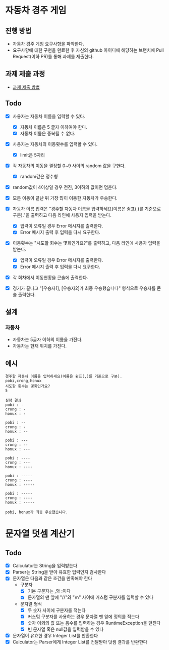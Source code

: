 # 자동차 경주 게임
## 진행 방법
* 자동차 경주 게임 요구사항을 파악한다.
* 요구사항에 대한 구현을 완료한 후 자신의 github 아이디에 해당하는 브랜치에 Pull Request(이하 PR)를 통해 과제를 제출한다.

## 과제 제출 과정
* [과제 제출 방법](https://github.com/next-step/nextstep-docs/tree/master/precourse)

## Todo
- [x] 사용자는 자동차 이름을 입력할 수 있다.
  - [x] 자동차 이름은 5 글자 이하여야 한다.
  - [x] 자동차 이름은 중복될 수 없다.
- [x] 사용자는 자동차의 이동횟수를 입력할 수 있다.
  - [x] limit은 5자리

- [x] 각 자동차의 이동을 결정할 0~9 사이의 random 값을 구한다.
  -  [x] random값은 정수형
- [x] random값이 4이상일 경우 전진, 3이하의 값이면 멈춘다.
- [x] 모든 이동이 끝난 뒤 가장 많이 이동한 자동차가 우승한다.

- [x] 자동차 이름 입력은 "경주할 자동차 이름을 입력하세요(이름은 쉼표(,)를 기준으로 구분)."을 출력하고 다음 라인에 사용자 입력을 받는다.
  - [x] 입력이 오류일 경우 Error 메시지를 출력한다.
  - [x] Error 메시지 출력 후 입력을 다시 요구한다.
- [x] 이동횟수는 "시도할 회수는 몇회인가요?"를 출력하고, 다음 라인에 사용자 입력을 받는다.
  - [x] 입력이 오류일 경우 Error 메시지를 출력한다.
  - [x] Error 메시지 출력 후 입력을 다시 요구한다.
- [x] 각 회차에서 이동현황을 콘솔에 출력한다.
- [x] 경기가 끝나고 "\[우승자1\], \[우승자2\]가 최종 우승했습니다" 형식으로 우승자를 콘솔 출력한다.

## 설계

### 자동차

- 자동차는 5글자 이하의 이름을 가진다.
- 자동차는 현재 위치를 가진다.


## 예시
```
경주할 자동차 이름을 입력하세요(이름은 쉼표(,)를 기준으로 구분).
pobi,crong,honux
시도할 횟수는 몇회인가요?
5

실행 결과
pobi : -
crong : -
honux : -

pobi : --
crong : -
honux : --

pobi : ---
crong : --
honux : ---

pobi : ----
crong : ---
honux : ----

pobi : -----
crong : ----
honux : -----

pobi : -----
crong : ----
honux : -----

pobi, honux가 최종 우승했습니다.
```

# 문자열 덧셈 계산기

## Todo

- [x] Calculator는 String을 입력받는다
- [x] Parser는 String을 받아 유효한 입력인지 검사한다
- [x] 문자열은 다음과 같은 조건을 만족해야 한다
  - 구분자
    - [x] 기본 구분자는 ,와 :이다
    - [x] 문자열의 맨 앞에 "//"와 "\\n" 사이에 커스텀 구분자를 입력할 수 있다
  - 문자열 형식
    - [x] 두 숫자 사이에 구분자를 적는다
    - [x] 커스텀 구분자를 사용하는 경우 문자열 맨 앞에 정의를 적는다
    - [x] 숫자 이외의 값 또는 음수를 입력하는 경우 RuntimeException을 던진다
    - [x] 빈 문자열 혹은 null값을 입력받을 수 있다
- [x] 문자열이 유효한 경우 Integer List를 반환한다
- [x] Calculator는 Parser에게 Integer List를 전달받아 덧셈 결과를 반환한다
